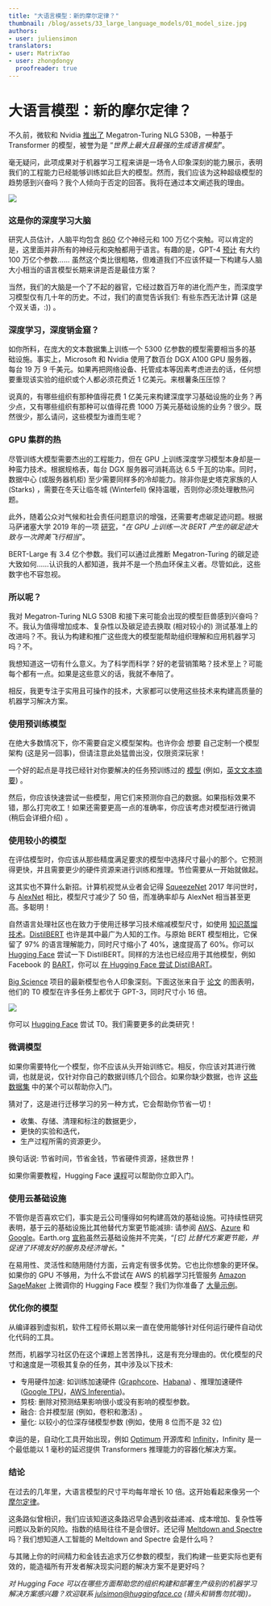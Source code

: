 ```yaml
---
title: "大语言模型：新的摩尔定律？"
thumbnail: /blog/assets/33_large_language_models/01_model_size.jpg
authors:
- user: juliensimon
translators:
- user: MatrixYao
- user: zhongdongy
  proofreader: true
---
```


# 大语言模型：新的摩尔定律？


不久前，微软和 Nvidia [推出了](https://www.microsoft.com/en-us/research/blog/using-deepspeed-and-megatron-to-train-megatron-turing-nlg-530b-the-worlds-largest-and-most-powerful-generative-language-model/) Megatron-Turing NLG 530B，一种基于 Transformer 的模型，被誉为是 “*世界上最大且最强的生成语言模型*”。

毫无疑问，此项成果对于机器学习工程来讲是一场令人印象深刻的能力展示，表明我们的工程能力已经能够训练如此巨大的模型。然而，我们应该为这种超级模型的趋势感到兴奋吗？我个人倾向于否定的回答。我将在通过本文阐述我的理由。

<kbd>
  <img src="../assets/33_large_language_models/01_model_size.jpg">
</kbd>

### 这是你的深度学习大脑

研究人员估计，人脑平均包含 [860](https://pubmed.ncbi.nlm.nih.gov/19226510/) 亿个神经元和 100 万亿个突触。可以肯定的是，这里面并非所有的神经元和突触都用于语言。有趣的是，GPT-4 [预计](https://www.wired.com/story/cerebras-chip-cluster-neural-networks-ai/) 有大约 100 万亿个参数...... 虽然这个类比很粗略，但难道我们不应该怀疑一下构建与人脑大小相当的语言模型长期来讲是否是最佳方案？

当然，我们的大脑是一个了不起的器官，它经过数百万年的进化而产生，而深度学习模型仅有几十年的历史。不过，我们的直觉告诉我们: 有些东西无法计算 (这是个双关语，:)) 。

### 深度学习，深度销金窟？

如你所料，在庞大的文本数据集上训练一个 5300 亿参数的模型需要相当多的基础设施。事实上，Microsoft 和 Nvidia 使用了数百台 DGX A100 GPU 服务器，每台 19 万 9 千美元。如果再把网络设备、托管成本等因素考虑进去的话，任何想要重现该实验的组织或个人都必须花费近 1 亿美元。来根薯条压压惊？

说真的，有哪些组织有那种值得花费 1 亿美元来构建深度学习基础设施的业务？再少点，又有哪些组织有那种可以值得花费 1000 万美元基础设施的业务？很少。既然很少，那么请问，这些模型为谁而生呢？

### GPU 集群的热

尽管训练大模型需要杰出的工程能力，但在 GPU 上训练深度学习模型本身却是一种蛮力技术。根据规格表，每台 DGX 服务器可消耗高达 6.5 千瓦的功率。同时，数据中心 (或服务器机柜) 至少需要同样多的冷却能力。除非你是史塔克家族的人 (Starks) ，需要在冬天让临冬城 (Winterfell) 保持温暖，否则你必须处理散热问题。

此外，随着公众对气候和社会责任问题意识的增强，还需要考虑碳足迹问题。根据马萨诸塞大学 2019 年的一项 [研究](https://huggingface.co/papers/1906.02243)，“*在 GPU 上训练一次 BERT 产生的碳足迹大致与一次跨美飞行相当*”。

BERT-Large 有 3.4 亿个参数。我们可以通过此推断 Megatron-Turing 的碳足迹大致如何……认识我的人都知道，我并不是一个热血环保主义者。尽管如此，这些数字也不容忽视。

### 所以呢？

我对 Megatron-Turing NLG 530B 和接下来可能会出现的模型巨兽感到兴奋吗？不。我认为值得增加成本、复杂性以及碳足迹去换取 (相对较小的) 测试基准上的改进吗？不。我认为构建和推广这些庞大的模型能帮助组织理解和应用机器学习吗？不。

我想知道这一切有什么意义。为了科学而科学？好的老营销策略？技术至上？可能每个都有一点。如果是这些意义的话，我就不奉陪了。

相反，我更专注于实用且可操作的技术，大家都可以使用这些技术来构建高质量的机器学习解决方案。

### 使用预训练模型

在绝大多数情况下，你不需要自定义模型架构。也许你会 想要 自己定制一个模型架构 (这是另一回事)，但请注意此处猛兽出没，仅限资深玩家！

一个好的起点是寻找已经针对你要解决的任务预训练过的 [模型](https://huggingface.co/models) (例如，[英文文本摘要](https://huggingface.co/models?language=en&pipeline_tag=summarization&sort=downloads)) 。

然后，你应该快速尝试一些模型，用它们来预测你自己的数据。如果指标效果不错，那么打完收工！如果还需要更高一点的准确率，你应该考虑对模型进行微调 (稍后会详细介绍) 。

### 使用较小的模型

在评估模型时，你应该从那些精度满足要求的模型中选择尺寸最小的那个。它预测得更快，并且需要更少的硬件资源来进行训练和推理。节俭需要从一开始就做起。

这其实也不算什么新招。计算机视觉从业者会记得 [SqueezeNet](https://huggingface.co/papers/1602.07360) 2017 年问世时，与 [AlexNet](https://papers.nips.cc/paper/2012/hash/c399862d3b9d6b76c8436e924a68c45b-Abstract.html) 相比，模型尺寸减少了 50 倍，而准确率却与 AlexNet 相当甚至更高。多聪明！

自然语言处理社区也在致力于使用迁移学习技术缩减模型尺寸，如使用 [知识蒸馏技术](https://en.wikipedia.org/wiki/Knowledge_distillation)。[DistilBERT](https://huggingface.co/papers/1910.01108)  也许是其中最广为人知的工作。与原始 BERT 模型相比，它保留了 97% 的语言理解能力，同时尺寸缩小了 40%，速度提高了 60%。你可以 [Hugging Face](https://huggingface.co/distilbert-base-uncased) 尝试一下 DistilBERT。同样的方法也已经应用于其他模型，例如 Facebook 的 [BART](https://huggingface.co/papers/1910.13461)，你可以 [在 Hugging Face 尝试 DistilBART](https://huggingface.co/models?search=distilbart)。

[Big Science](https://bigscience.huggingface.co/) 项目的最新模型也令人印象深刻。下面这张来自于 [论文](https://huggingface.co/papers/2110.08207) 的图表明，他们的 T0 模型在许多任务上都优于 GPT-3，同时尺寸小 16 倍。

<kbd>
  <img src="../assets/33_large_language_models/02_t0.png">
</kbd>

你可以 [Hugging Face](https://huggingface.co/bigscience/T0pp) 尝试 T0。我们需要更多的此类研究！

### 微调模型

如果你需要特化一个模型，你不应该从头开始训练它。相反，你应该对其进行微调，也就是说，仅针对你自己的数据训练几个回合。如果你缺少数据，也许 [这些数据集](https://huggingface.co/datasets) 中的某个可以帮助你入门。

猜对了，这是进行迁移学习的另一种方式，它会帮助你节省一切！

- 收集、存储、清理和标注的数据更少，
- 更快的实验和迭代，
- 生产过程所需的资源更少。

换句话说: 节省时间，节省金钱，节省硬件资源，拯救世界！

如果你需要教程，Hugging Face [课程](https://huggingface.co/course)可以帮助你立即入门。

### 使用云基础设施

不管你是否喜欢它们，事实是云公司懂得如何构建高效的基础设施。可持续性研究表明，基于云的基础设施比其他替代方案更节能减排: 请参阅 [AWS](https://sustainability.aboutamazon.com/environment/the-cloud)、[Azure](https://azure.microsoft.com/en-us/global-infrastructure/sustainability) 和 [Google](https://cloud.google.com/sustainability)。Earth.org [宣称](https://earth.org/environmental-impact-of-cloud-computing/)虽然云基础设施并不完美，“*[它] 比替代方案更节能，并促进了环境友好的服务及经济增长。*"

在易用性、灵活性和随用随付方面，云肯定有很多优势。它也比你想象的更环保。如果你的 GPU 不够用，为什么不尝试在 AWS 的机器学习托管服务 [Amazon SageMaker](https://aws.amazon.com/sagemaker/) 上微调你的 Hugging Face 模型？我们为你准备了 [大量示例](https://huggingface.co/docs/sagemaker/train)。

### 优化你的模型

从编译器到虚拟机，软件工程师长期以来一直在使用能够针对任何运行硬件自动优化代码的工具。

然而，机器学习社区仍在这个课题上苦苦挣扎，这是有充分理由的。优化模型的尺寸和速度是一项极其复杂的任务，其中涉及以下技术:

- 专用硬件加速: 如训练加速硬件 ([Graphcore](https://www.graphcore.ai/)、[Habana](https://habana.ai/)) 、推理加速硬件 ([Google TPU](https://cloud.google.com/tpu)，[AWS Inferentia](https://aws.amazon.com/machine-learning/inferentia/))。
- 剪枝: 删除对预测结果影响很小或没有影响的模型参数。
- 融合: 合并模型层 (例如，卷积和激活) 。
- 量化: 以较小的位深存储模型参数 (例如，使用 8 位而不是 32 位)

幸运的是，自动化工具开始出现，例如 [Optimum](https://huggingface.co/hardware) 开源库和 [Infinity](https://huggingface.co/infinity)，Infinity 是一个最低能以 1 毫秒的延迟提供 Transformers 推理能力的容器化解决方案。

### 结论 

在过去的几年里，大语言模型的尺寸平均每年增长 10 倍。这开始看起来像另一个 [摩尔定律](https://en.wikipedia.org/wiki/Moore%27s_law)。

这条路似曾相识，我们应该知道这条路迟早会遇到收益递减、成本增加、复杂性等问题以及新的风险。指数的结局往往不是会很好。还记得 [Meltdown and Spectre](https://meltdownattack.com/) 吗？我们想知道人工智能的 Meltdown and Spectre 会是什么吗？

与其赌上你的时间精力和金钱去追求万亿参数的模型，我们构建一些更实际也更有效的，能造福所有开发者解决现实问题的解决方案不是更好吗？

*对 Hugging Face 可以在哪些方面帮助您的组织构建和部署生产级别的机器学习解决方案感兴趣？欢迎联系 [julsimon@huggingface.co](mailto:julsimon@huggingface.co) (猎头和销售勿扰哦))。*


